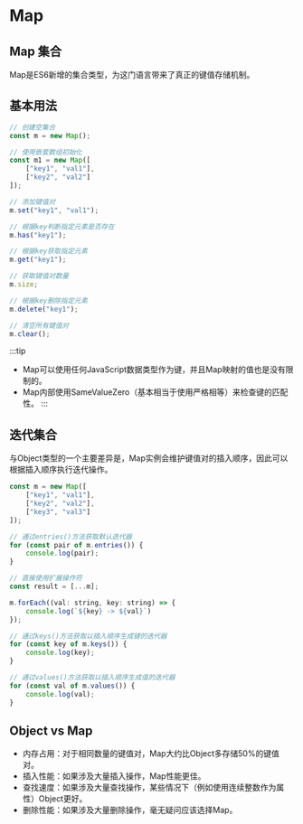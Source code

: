 # Map

## Map 集合
Map是ES6新增的集合类型，为这门语言带来了真正的键值存储机制。

## 基本用法
```js
// 创建空集合
const m = new Map();

// 使用嵌套数组初始化
const m1 = new Map([
    ["key1", "val1"],
    ["key2", "val2"]
]);

// 添加键值对
m.set("key1", "val1");

// 根据key判断指定元素是否存在
m.has("key1");

// 根据key获取指定元素
m.get("key1");

// 获取键值对数量
m.size;

// 根据key删除指定元素
m.delete("key1");

// 清空所有键值对
m.clear();
```
:::tip
- Map可以使用任何JavaScript数据类型作为键，并且Map映射的值也是没有限制的。
- Map内部使用SameValueZero（基本相当于使用严格相等）来检查键的匹配性。
:::

## 迭代集合
与Object类型的一个主要差异是，Map实例会维护键值对的插入顺序，因此可以根据插入顺序执行迭代操作。
```js
const m = new Map([
    ["key1", "val1"],
    ["key2", "val2"],
    ["key3", "val3"]
]);

// 通过entries()方法获取默认迭代器
for (const pair of m.entries()) {
    console.log(pair);
}

// 直接使用扩展操作符
const result = [...m];

m.forEach((val: string, key: string) => {
    console.log(`${key} -> ${val}`)
});

// 通过keys()方法获取以插入顺序生成键的迭代器
for (const key of m.keys()) {
    console.log(key);
}

// 通过values()方法获取以插入顺序生成值的迭代器
for (const val of m.values()) {
    console.log(val);
}
```

## Object vs Map
- 内存占用：对于相同数量的键值对，Map大约比Object多存储50%的键值对。
- 插入性能：如果涉及大量插入操作，Map性能更佳。
- 查找速度：如果涉及大量查找操作，某些情况下（例如使用连续整数作为属性）Object更好。
- 删除性能：如果涉及大量删除操作，毫无疑问应该选择Map。